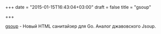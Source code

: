 +++
date = "2015-01-15T16:43:04+03:00"
draft = false
title = "gsoup"

+++

<p><a href="https://github.com/neocortical/gsoup">gsoup</a> -&nbsp;Новый HTML санитайзер для Go. Аналог джавовского&nbsp;Jsoup.</p>

